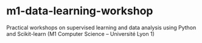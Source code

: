 # m1-data-learning-workshop
Practical workshops on supervised learning and data analysis using Python and Scikit-learn (M1 Computer Science – Université Lyon 1)
